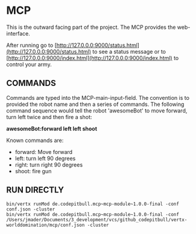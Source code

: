 # MCP #

This is the outward facing part of the project. The MCP provides the web-interface.

After running go to [http://127.0.0.0:9000/status.html](http://127.0.0.0:9000/status.html) to see a status message or to [http://127.0.0.0:9000/index.html](http://127.0.0.0:9000/index.html) to control your army.

## COMMANDS ##

Commands are typed into the MCP-main-input-field. The convention is to provided the robot name and then a series of commands. The following command sequence would tell the robot 'awesomeBot' to move forward, turn left twice and then fire a shot:

__awesomeBot:forward left left shoot__

Known commands are:

- forward: Move forward
- left: turn left 90 degrees
- right: turn right 90 degrees
- shoot: fire gun

## RUN DIRECTLY ##


```
bin/vertx runMod de.codepitbull.mcp~mcp-module~1.0.0-final -conf conf.json -cluster
bin/vertx runMod de.codepitbull.mcp~mcp-module~1.0.0-final -conf /Users/jmader/Documents/3_development/vcs/github_codepitbull/vertx-worlddomination/mcp/conf.json -cluster
```
